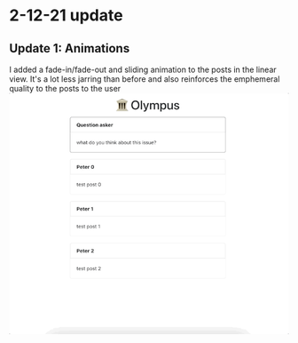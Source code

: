 # 2-12-21 update

## Update 1: Animations 
I added a fade-in/fade-out and sliding animation to the posts in the linear view. It's a lot less jarring than before and also reinforces the emphemeral quality to the posts to the user  
<img src="../static/animation.gif">
